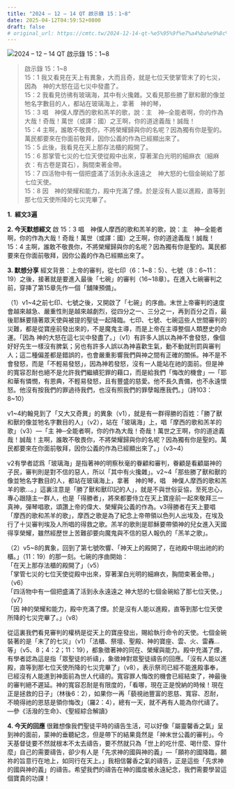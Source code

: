 ```yaml
---
title: "2024 – 12 – 14 QT 啟示錄 15：1~8"
date: 2025-04-12T04:59:52+0800
draft: false
# original_url: https://cmtc.tw/2024-12-14-qt-%e5%95%9f%e7%a4%ba%e9%8c%84-15%ef%bc%9a18
---
```


![2024 – 12 – 14 QT 啟示錄 15：1\~8](/images/qt.jpg  "2024 – 12 – 14 QT 啟示錄 15：1\~8")

> 啟示錄 15：1\~8  
> 15：1 我又看見在天上有異象，大而且奇，就是七位天使掌管末了的七災，因為　神的大怒在這七災中發盡了。  
> 15：2 我看見彷彿有玻璃海，其中有火攙雜。又看見那些勝了獸和獸的像並牠名字數目的人，都站在玻璃海上，拿著　神的琴，  
> 15：3 唱　神僕人摩西的歌和羔羊的歌，說：主　神─全能者啊，你的作為大哉！奇哉！萬世（或譯：國）之王啊，你的道途義哉！誠哉！  
> 15：4 主啊，誰敢不敬畏你，不將榮耀歸與你的名呢？因為獨有你是聖的。萬民都要來在你面前敬拜，因你公義的作為已經顯出來了。  
> 15：5 此後，我看見在天上那存法櫃的殿開了。  
> 15：6 那掌管七災的七位天使從殿中出來，穿著潔白光明的細麻衣（細麻衣：有古卷是寶石），胸間束著金帶。  
> 15：7 四活物中有一個把盛滿了活到永永遠遠之　神大怒的七個金碗給了那七位天使。  
> 15：8 因　神的榮耀和能力，殿中充滿了煙。於是沒有人能以進殿，直等到那七位天使所降的七災完畢了。

**1.  經文3遍**

**2. 今天默想經文**
啟 15：3 唱　神僕人摩西的歌和羔羊的歌，說：主　神─全能者啊，你的作為大哉！奇哉！萬世（或譯：國）之王啊，你的道途義哉！誠哉！  
15：4 主啊，誰敢不敬畏你，不將榮耀歸與你的名呢？因為獨有你是聖的。萬民都要來在你面前敬拜，因你公義的作為已經顯出來了。

**3. 默想分享**
經文背景：上帝的審判，從七印（6：1\~8：5）、七號（8：6\~11：19）之後，接著就是要進入最後「七碗」的審判（16\~18章）。在進入七碗審判之前，穿挿了第15章先作一個「舖陳預備」。

（1）v1\~4之前七印、七號之後，又開啟了「七碗」的序曲。末世上帝審判的速度會越來越急、嚴重性則是越來越劇烈，從四分之一、三分之一，再到百分之百，最後耶穌要隨著眾天使與被提的聖徒一起降臨。七印、七號、七碗這些人世間審判的災難，都是從寶座前發出來的，不是魔鬼主導，而是上帝在主導整個人類歷史的命運。「因為 神的大怒在這七災中發盡了。」（v1）有許多人誤以為神不會發怒，像個好好先生一樣沒有脾氣；另也有許多人誤以為神喜歡生氣，動不動就刑罰與審判人；這二種偏差都是錯誤的，也會嚴重影響我們與神之間有正確的關係。神不是不會發怒，而是「不輕易發怒」，因為神若發怒，沒有一人能站在祂的面前。但是神的寬容忍耐也絕不是允許我們繼續犯罪的藉口，而是給我們「悔改的機會」—「耶和華有憐憫，有恩典，不輕易發怒，且有豐盛的慈愛。他不長久責備，也不永遠懷怒。他沒有按我們的罪過待我們，也沒有照我們的罪孽報應我們。」（詩103：8\~10）

v1\~4約翰見到了「又大又奇異」的異象（v1），就是有一群得勝的百姓：「勝了獸和獸的像並牠名字數目的人」（v2），站在「玻璃海」上，唱「摩西的歌和羔羊的歌」（v3）—「主 神─全能者啊，你的作為大哉！奇哉！萬世之王啊，你的道途義哉！誠哉！主啊，誰敢不敬畏你，不將榮耀歸與你的名呢？因為獨有你是聖的。萬民都要來在你面前敬拜，因你公義的作為已經顯出來了。」（v3\~4）

v2有學者認爲「玻璃海」是指著神的明察秋毫的眷顧和審判，眷顧是看顧屬神的子民，審判則是對不信的惡人，所以「其中有火攙雜」。v2\~4「那些勝了獸和獸的像並牠名字數目的人，都站在玻璃海上，拿著　神的琴，唱　神僕人摩西的歌和羔羊的歌…。」這裏注意是「勝了獸和獸印記的人」，就是不與世俗妥協，至死忠心，專心跟隨主一群人，也是「得勝者」，將來都要侍立在天上寶座前一起來敬拜三一真神，彈琴唱歌，頌讚上帝的偉大、榮耀與公義的作為。v3得勝者在天上要唱「摩西的歌和羔羊的歌」，摩西之歌是為了紀念上帝帶領以色列人出埃及，在埃及行了十災審判埃及人所唱的得救之歌。羔羊的歌則是耶穌要帶領神的兒女進入天國得享榮耀，雖然經歷世上苦難卻要向魔鬼與不信的惡人報仇的「羔羊之歌」。

（2）v5\~8的異象，回到了第七號吹響、「神天上的殿開了，在祂殿中現出祂的約櫃。」（11：19）的那一刻。七碗的序曲開始：  
「在天上那存法櫃的殿開了」（v5）  
「掌管七災的七位天使從殿中出來，穿著潔白光明的細麻衣，胸間束著金帶。」（v6）  
「四活物中有一個把盛滿了活到永永遠遠之 神大怒的七個金碗給了那七位天使。」（v7）  
「因 神的榮耀和能力，殿中充滿了煙。於是沒有人能以進殿，直等到那七位天使所降的七災完畢了。」（v8）

從這裏我們看見審判的權柄是從天上的寶座發出，賜給執行命令的天使。七個金碗裝著的是「末了的七災」（v1）「法櫃、祭壇、聖殿、神的寶座、雲、火、雷轟…等」（v5、8；4：2；11：19），都象徵著神的同在、榮耀與能力。殿中充滿了煙，有學者認為這是指「眾聖徒的祈禱」，象徵神對眾聖徒禱告的回應。「沒有人能以進殿，直等到那七位天使所降的七災完畢了」（v8），表示祭司已經不能進殿事奉，已經沒有人能進到神面前為世人代禱的。寬容罪人悔改的機會已經結束了，神最後的審判絕不遲延。神的寬容忍耐是有限度的，「看哪，現在正是悅納的時候！現在正是拯救的日子」（林後6：2），如果你一再「藐視祂豐富的恩慈、寬容、忍耐，不曉得祂的恩慈是領你悔改」（羅2：4），總有一天，就不再有人能為你代禱了。—參《活潑的生命》、《聖經綜合解讀》

**4. 今天的回應**
很難想像我們聖徒平時的禱告生活，可以好像「屬靈馨香之氣」呈到神的面前，蒙神的垂聽紀念，但是帶下的結果竟然是「神末世公義的審判」。今天基督徒要不然就根本不太去禱告，要不然就只為「世上的吃什麼、喝什麼、穿什麼」自己的需要禱告，卻少有人是「先求神的國與神的義」—「願祢的國降臨，願祢的旨意行在地上，如同行在天上。」我相信馨香之氣的禱告，正是這些「先求神的國與神的義」的禱告。希望我們的禱告在神的國度被永遠紀念，我們需要學習這個寶貴的功課！
